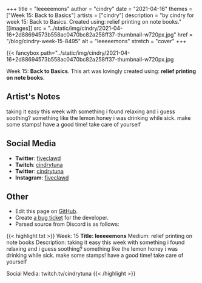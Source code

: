 +++
title =       "leeeeemons"
author =      "cindry"
date =        "2021-04-16"
themes =      ["Week 15: Back to Basics"]
artists =     ["cindry"]
description = "by cindry for week 15: Back to Basics. Created using: relief printing on note books."
[[images]]
              src = "../static/img/cindry/2021-04-16+2d88694573b558ac0470bc82a258ff37-thumbnail-w720px.jpg"
              href = "/blog/cindry-week-15-8495"
              alt = "leeeeemons"
              stretch = "cover"
+++


{{< fancybox path="../static/img/cindry/2021-04-16+2d88694573b558ac0470bc82a258ff37-thumbnail-w720px.jpg

Week 15: **Back to Basics**. This art was lovingly created using: **relief printing on note books**.

## Artist's Notes

taking it easy this week with something i found relaxing and i guess soothing? something like the lemon honey i was drinking while sick. make some stamps! have a good time! take care of yourself

## Social Media

- **Twitter**: <a href='https://twitter.com/fiveclawd' target='_blank'>fiveclawd</a>
- **Twitch**: <a href='https://twitch.tv/cindrytuna' target='_blank'>cindrytuna</a>
- **Twitter**: <a href='https://twitter.com/cindrytuna' target='_blank'>cindrytuna</a>
- **Instagram**: <a href='https://instagram.com/fiveclawd' target='_blank'>fiveclawd</a>

## Other

- Edit this page on [GitHub](https://github.com/teaminkling/web-refresh/edit/main/content/blog/cindry-week-15-8495.md).
- Create [a bug ticket](https://github.com/teaminkling/web-refresh/issues/new?assignees=&labels=bug&template=problem-report.md&title=) for the developer.
- Parsed source from Discord is as follows:

{{< highlight txt >}}
Week: 15
**Title: leeeeemons**
Medium: relief printing on note books
Description: 
taking it easy this week with something i found relaxing and i guess soothing? something like the lemon honey i was drinking while sick. make some stamps! have a good time! take care of yourself

Social Media: 
twitch.tv/cindrytuna
{{< /highlight >}}